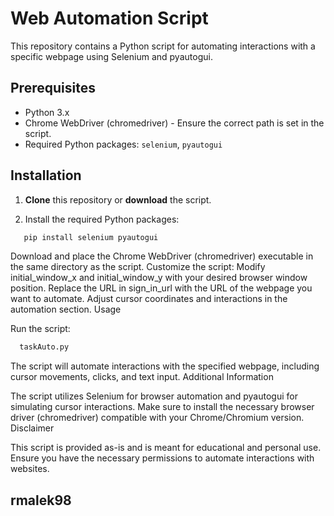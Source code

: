 # Web Automation Script

This repository contains a Python script for automating interactions with a specific webpage using Selenium and pyautogui.

## Prerequisites

- Python 3.x
- Chrome WebDriver (chromedriver) - Ensure the correct path is set in the script.
- Required Python packages: `selenium`, `pyautogui`

## Installation

1. **Clone** this repository or **download** the script.

2. Install the required Python packages:
```bash
   pip install selenium pyautogui
```
Download and place the Chrome WebDriver (chromedriver) executable in the same directory as the script.
Customize the script:
Modify initial_window_x and initial_window_y with your desired browser window position.
Replace the URL in sign_in_url with the URL of the webpage you want to automate.
Adjust cursor coordinates and interactions in the automation section.
Usage

Run the script:
```bash
  taskAuto.py
```

The script will automate interactions with the specified webpage, including cursor movements, clicks, and text input.
Additional Information

The script utilizes Selenium for browser automation and pyautogui for simulating cursor interactions.
Make sure to install the necessary browser driver (chromedriver) compatible with your Chrome/Chromium version.
Disclaimer

This script is provided as-is and is meant for educational and personal use. Ensure you have the necessary permissions to automate interactions with websites.

## rmalek98
